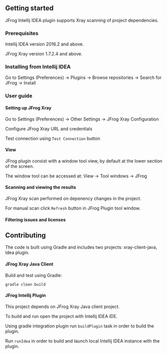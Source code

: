 ## Getting started
JFrog Intellij IDEA plugin supports Xray scanning of project dependencies.

### Prerequisites
Intellij IDEA version 2016.2 and above.

JFrog Xray version 1.7.2.4 and above.

### Installing from Intellij IDEA
Go to Settings (Preferences) -> Plugins -> Browse repositories -> Search for JFrog -> Install

### User guide

#### Setting up JFrog Xray 
Go to Settings (Preferences) -> Other Settings -> JFrog Xray Configuration

Configure JFrog Xray URL and credentials

Test connection using ```Test Connection``` button

#### View
JFrog plugin consist with a window tool view, by default at the lower section of the screen.

The window tool can be accessed at: View -> Tool windows -> JFrog 

#### Scanning and viewing the results
JFrog Xray scan performed on depenency changes in the project.

For manual scan click ```Refresh``` button in JFrog Plugin tool window.

#### Filtering issues and licenses


## Contributing
The code is built using Gradle and includes two projects: xray-client-java, Idea plugin.

#### JFrog Xray Java Client
Build and test using Gradle: 
```
gradle clean build
```

#### JFrog Intellij Plugin
This project depends on JFrog Xray Java client project.

To build and run open the project with Intellij IDEA IDE.

Using gradle integration plugin run ```buildPlugin``` task in order to build the plugin.

Run ```runIdea``` in order to build and launch local Intellij IDEA instance with the plugin.
